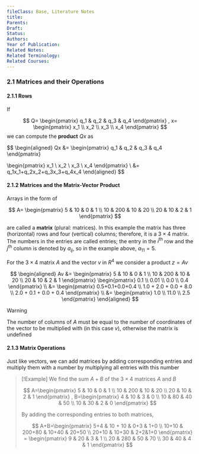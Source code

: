 ```yaml
---
fileClass: Base, Literature Notes
title: 
Parents: 
Draft: 
Status: 
Authors: 
Year of Publication: 
Related Notes: 
Related Terminology: 
Related Courses: 
---
```

### 2.1 Matrices and their Operations
#### 2.1.1 Rows
If 

$$
Q=
\begin{pmatrix}
q_1 & q_2 & q_3 & q_4
\end{pmatrix}
, x=
\begin{pmatrix}
x_1 \\ x_2 \\ x_3 \\ x_4
\end{pmatrix}
$$
we can compute the **product** $Qx$ as 

$$
\begin{aligned}
Qx &=
\begin{pmatrix}
q_1 & q_2 & q_3 & q_4
\end{pmatrix}

\begin{pmatrix}
x_1 \\ x_2 \\ x_3 \\ x_4
\end{pmatrix} \\
&= q_1x_1+q_2x_2+q_3x_3+q_4x_4
\end{aligned}
$$


#### 2.1.2 Matrices and the Matrix-Vector Product
Arrays in the form of

$$
A=
\begin{pmatrix}
5 & 10 & 0 & 1 \\
10 & 200 & 10 & 20 \\
20 & 10 & 2 & 1
\end{pmatrix}
$$

are called a **matrix** (plural: matrices). In this example the matrix has three (horizontal) rows and four (vertical) columns; therefore, it is a $3 \times 4$ matrix. The numbers in the entries are called entries; the entry in the $i^{\text{th}}$ row and the $j^{\text{th}}$ column is denoted by $a_{ij}$, so in the example above, $a_{11}=5$. 

For the $3 \times 4$ matrix $A$ and the vector $v$ in $R^4$ we consider a product $z=Av$

$$
\begin{aligned}
Av &=
\begin{pmatrix}
5 & 10 & 0 & 1 \\
10 & 200 & 10 & 20 \\
20 & 10 & 2 & 1
\end{pmatrix}
\begin{pmatrix}
0.1 \\ 0.01 \\ 0.0 \\ 0.4
\end{pmatrix} \\
&=
\begin{pmatrix}
0.5+0.1+0.0+0.4 \\
1.0 + 2.0 + 0.0 + 8.0 \\
2.0 + 0.1 + 0.0 + 0.4
\end{pmatrix} \\
&=
\begin{pmatrix}
1.0 \\ 11.0 \\ 2.5
\end{pmatrix}
\end{aligned}
$$

>[!Warning]
>The number of columns of $A$ must be equal to the number of coordinates of the vector to be multiplied with (in this case $v$), otherwise the matrix is undefined

#### 2.1.3 Matrix Operations
Just like vectors, we can add matrices by adding corresponding entries and multiply them with a number by multiplying all entries with this number

>[!Example]
>We find the sum $A+B$ of the $3\times 4$ matrices $A$ and $B$
>
>$$
>A=\begin{pmatrix}
>5 & 10 & 0 & 1 \\
>10 & 200 & 10 & 20 \\
>20 & 10 & 2 & 1 
>\end{pmatrix}
>, B=\begin{pmatrix}
>4 & 10 & 3 & 0 \\
>10 & 80 & 40 & 50 \\
>10 & 30 & 2 & 0
>\end{pmatrix}
>$$
>
>By adding the corresponding entries to both matrices,
>
>$$
>A+B=\begin{pmatrix}
>5+4 & 10 + 10 & 0+3 & 1+0 \\
>10+10 & 200+80 & 10+40 & 20+50 \\
>20+10 & 10+30 & 2+2&1+0 
>\end{pmatrix} =
>\begin{pmatrix}
>9 & 20 & 3 & 1 \\
>20 & 280 & 50 & 70 \\
>30 & 40 & 4 & 1
>\end{pmatrix}
>$$

